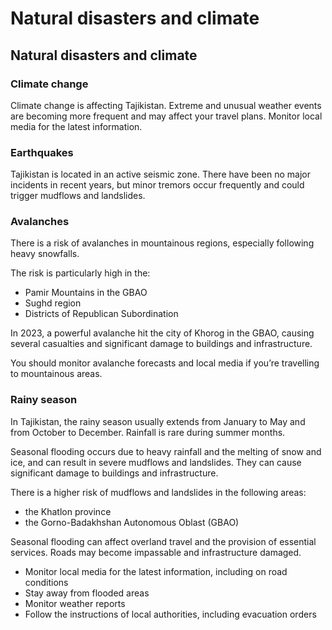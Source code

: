 # Natural disasters and climate

## Natural disasters and climate

### Climate change

Climate change is affecting Tajikistan. Extreme and unusual weather events are becoming more frequent and may affect your travel plans. Monitor local media for the latest information.

### Earthquakes

Tajikistan is located in an active seismic zone. There have been no major incidents in recent years, but minor tremors occur frequently and could trigger mudflows and landslides.

### Avalanches

There is a risk of avalanches in mountainous regions, especially following heavy snowfalls.

The risk is particularly high in the:

* Pamir Mountains in the GBAO
* Sughd region
* Districts of Republican Subordination

In 2023, a powerful avalanche hit the city of Khorog in the GBAO, causing several casualties and significant damage to buildings and infrastructure.

You should monitor avalanche forecasts and local media if you’re travelling to mountainous areas.

### Rainy season

In Tajikistan, the rainy season usually extends from January to May and from October to December. Rainfall is rare during summer months.

Seasonal flooding occurs due to heavy rainfall and the melting of snow and ice, and can result in severe mudflows and landslides. They can cause significant damage to buildings and infrastructure.

There is a higher risk of mudflows and landslides in the following areas:

* the Khatlon province
* the Gorno-Badakhshan Autonomous Oblast (GBAO)

Seasonal flooding can affect overland travel and the provision of essential services. Roads may become impassable and infrastructure damaged.

* Monitor local media for the latest information, including on road conditions
* Stay away from flooded areas
* Monitor weather reports
* Follow the instructions of local authorities, including evacuation orders